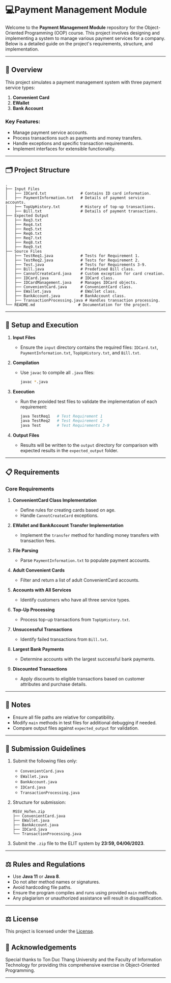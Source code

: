 # 💻Payment Management Module

Welcome to the **Payment Management Module** repository for the Object-Oriented Programming (OOP) course. This project involves designing and implementing a system to manage various payment services for a company. Below is a detailed guide on the project's requirements, structure, and implementation.

---

## 📖 Overview
This project simulates a payment management system with three payment service types:
1. **Convenient Card**
2. **EWallet**
3. **Bank Account**

### Key Features:
- Manage payment service accounts.
- Process transactions such as payments and money transfers.
- Handle exceptions and specific transaction requirements.
- Implement interfaces for extensible functionality.

---

## 🗂️ Project Structure

```plaintext
.
├── Input Files
│   ├── IDCard.txt               # Contains ID card information.
│   ├── PaymentInformation.txt   # Details of payment service accounts.
│   ├── TopUpHistory.txt         # History of top-up transactions.
│   ├── Bill.txt                 # Details of payment transactions.
├── Expected Output
│   ├── Req3.txt
│   ├── Req4.txt
│   ├── Req5.txt
│   ├── Req6.txt
│   ├── Req7.txt
│   ├── Req8.txt
│   ├── Req9.txt
├── Source Files
│   ├── TestReq1.java            # Tests for Requirement 1.
│   ├── TestReq2.java            # Tests for Requirement 2.
│   ├── Test.java                # Tests for Requirements 3-9.
│   ├── Bill.java                # Predefined Bill class.
│   ├── CannotCreateCard.java    # Custom exception for card creation.
│   ├── IDCard.java              # IDCard class.
│   ├── IDCardManagement.java    # Manages IDCard objects.
│   ├── ConvenientCard.java      # ConvenientCard class.
│   ├── EWallet.java             # EWallet class.
│   ├── BankAccount.java         # BankAccount class.
│   ├── TransactionProcessing.java # Handles transaction processing.
└── README.md                   # Documentation for the project.
```

---

## 🔧 Setup and Execution

1. **Input Files**
   - Ensure the `input` directory contains the required files: `IDCard.txt`, `PaymentInformation.txt`, `TopUpHistory.txt`, and `Bill.txt`.

2. **Compilation**
   - Use `javac` to compile all `.java` files:
     ```bash
     javac *.java
     ```

3. **Execution**
   - Run the provided test files to validate the implementation of each requirement:
     ```bash
     java TestReq1   # Test Requirement 1
     java TestReq2   # Test Requirement 2
     java Test       # Test Requirements 3-9
     ```

4. **Output Files**
   - Results will be written to the `output` directory for comparison with expected results in the `expected_output` folder.

---

## 📋 Requirements

### **Core Requirements**
1. **ConvenientCard Class Implementation**
   - Define rules for creating cards based on age.
   - Handle `CannotCreateCard` exceptions.

2. **EWallet and BankAccount Transfer Implementation**
   - Implement the `transfer` method for handling money transfers with transaction fees.

3. **File Parsing**
   - Parse `PaymentInformation.txt` to populate payment accounts.

4. **Adult Convenient Cards**
   - Filter and return a list of adult ConvenientCard accounts.

5. **Accounts with All Services**
   - Identify customers who have all three service types.

6. **Top-Up Processing**
   - Process top-up transactions from `TopUpHistory.txt`.

7. **Unsuccessful Transactions**
   - Identify failed transactions from `Bill.txt`.

8. **Largest Bank Payments**
   - Determine accounts with the largest successful bank payments.

9. **Discounted Transactions**
   - Apply discounts to eligible transactions based on customer attributes and purchase details.

---

## 📌 Notes
- Ensure all file paths are relative for compatibility.
- Modify `main` methods in test files for additional debugging if needed.
- Compare output files against `expected_output` for validation.

---

## 📝 Submission Guidelines
1. Submit the following files only:
   - `ConvenientCard.java`
   - `EWallet.java`
   - `BankAccount.java`
   - `IDCard.java`
   - `TransactionProcessing.java`

2. Structure for submission:
   ```plaintext
   MSSV_HoTen.zip
   ├── ConvenientCard.java
   ├── EWallet.java
   ├── BankAccount.java
   ├── IDCard.java
   └── TransactionProcessing.java
   ```

3. Submit the `.zip` file to the ELIT system by **23:59, 04/06/2023**.

---

## ⚖️ Rules and Regulations
- Use **Java 11** or **Java 8**.
- Do not alter method names or signatures.
- Avoid hardcoding file paths.
- Ensure the program compiles and runs using provided `main` methods.
- Any plagiarism or unauthorized assistance will result in disqualification.

---

## ⚖️ License
This project is licensed under the [License](LICENSE.md).

## 🤝 Acknowledgements
Special thanks to Ton Duc Thang University and the Faculty of Information Technology for providing this comprehensive exercise in Object-Oriented Programming.

---
